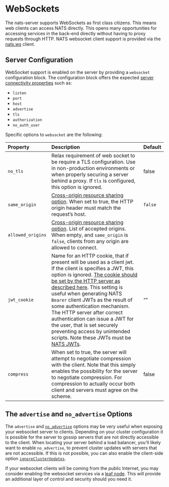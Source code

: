 # WebSockets

The nats-server supports WebSockets as first class citizens. This means web clients can access NATS directly. This opens many opportunities for accessing services in the back-end directly without having to proxy requests through HTTP. NATS websocket client support is provided via the [nats.ws](https://github.com/nats-io/nats.ws) client.

##  Server Configuration

WebSocket support is enabled on the server by providing a `websocket` configuration block. The configuration block offers the expected [server connectivity properties](https://docs.nats.io/nats-server/configuration#connectivity) such as:

- `listen`
- `port`
- `host`
- `advertise`
- `tls`
- `authorization`
- `no_auth_user`


Specific options to `websocket` are the following:

| Property | Description | Default |
| :--- | :--- | :--- |
| `no_tls` | Relax requirement of web socket to be require a TLS configuration. Use in non-production environments or when properly securing a server behind a proxy. If `tls` is configured, this option is ignored. | false |
| `same_origin` | [Cross-origin resource sharing option](https://developer.mozilla.org/en-US/docs/Web/HTTP/CORS). When set to true, the HTTP origin header must match the request’s host. | `false` |
| `allowed_origins` | [Cross-origin resource sharing option](https://developer.mozilla.org/en-US/docs/Web/HTTP/CORS). List of accepted origins. When empty, and `same_origin` is `false`, clients from any origin are allowed to connect. |
| `jwt_cookie` | Name for an HTTP cookie, that if present will be used as a client jwt. If the client is specifies a JWT, this option is ignored. [The cookie should be set by the HTTP server as described here](https://developer.mozilla.org/en-US/docs/Web/HTTP/Cookies#restrict_access_to_cookies). This setting is useful when generating NATS `Bearer` client JWTs as the result of some authentication mechanism. The HTTP server after correct authentication can issue a JWT for the user, that is set securely preventing access by unintended scripts. Note these JWTs must be [NATS JWTs](https://docs.nats.io/nats-server/configuration/securing_nats/jwt). | “” |
| `compress` | When set to true, the server will attempt to negotiate compression with the client.  Note that this simply enables the possibility for the server to negotiate compression. For compression to actually occur both client and servers must agree on the scheme. | false |

## The `advertise` and `no_advertise` Options

The `advertise` and [`no_advertise`](https://docs.nats.io/nats-server/configuration/clustering/cluster_config) options may be very useful when exposing your websocket server to clients. Depending on your cluster configuration it is possible for the server to gossip servers that are not directly accessible to the client. When locating your server behind a load balancer, you'll likely want to enable `no_advertise`, to prevent cluster updates with servers that are not accessible. If this is not possible, you can also enable the client-side option [`ignoreClusterUpdates`](https://github.com/nats-io/nats.deno#connection-options).

If your websocket clients will be coming from the public Internet, you may consider enabling the websocket services via a [leaf node](https://docs.nats.io/nats-server/configuration/leafnodes). This will provide an additional layer of control and security should you need it.
